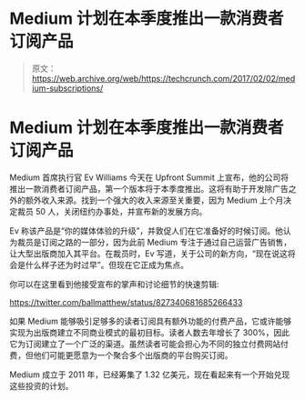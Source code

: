 # Medium 计划在本季度推出一款消费者订阅产品

> 原文：<https://web.archive.org/web/https://techcrunch.com/2017/02/02/medium-subscriptions/>

# Medium 计划在本季度推出一款消费者订阅产品

Medium 首席执行官 Ev Williams 今天在 Upfront Summit 上宣布，他的公司将推出一款消费者订阅产品，第一个版本将于本季度推出。这将有助于开发除广告之外的额外收入来源。找到一个强大的收入来源至关重要，因为 Medium 上个月决定裁员 50 人，关闭纽约办事处，并宣布新的发展方向。

Ev 称该产品是“你的媒体体验的升级”，并敦促人们在它准备好的时候订阅。他认为裁员是订阅之路的一部分，因为此前 Medium 专注于通过自己运营广告销售，让大型出版商加入其平台。在裁员时，Ev 写道，关于公司的新方向，“现在说这将会是什么样子还为时过早”。但现在它正成为焦点。

你可以在这里看到他接受宣布的掌声和讨论细节的快速剪辑:

https://twitter.com/ballmatthew/status/827340681685266433

如果 Medium 能够吸引足够多的读者订阅具有额外功能的付费产品，它或许能够实现为出版商建立不同商业模式的最初目标。读者人数去年增长了 300%，因此它为订阅建立了一个广泛的渠道。虽然读者可能会担心为不同的独立付费网站付费，但他们可能更愿意为一个聚合多个出版商的平台购买订阅。

Medium 成立于 2011 年，已经筹集了 1.32 亿美元，现在看起来有一个开始兑现这些投资的计划。